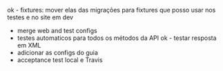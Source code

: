ok - fixtures: mover elas das migrações para fixtures que posso usar nos testes e no site em dev
- merge web and test configs
- testes automaticos para todos os métodos da API
ok -  testar resposta em XML
- adicionar as configs do guia
- acceptance test local e Travis
